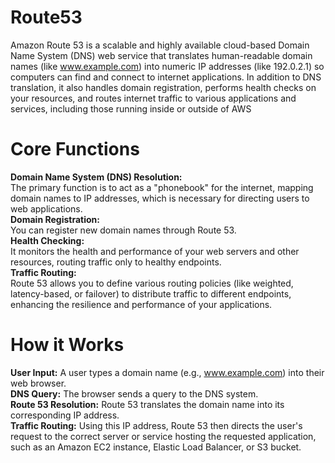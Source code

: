 # Route53

Amazon Route 53 is a scalable and highly available cloud-based Domain Name System (DNS) web service that translates human-readable domain names (like www.example.com) into numeric IP addresses (like 192.0.2.1) so computers can find and connect to internet applications. In addition to DNS translation, it also handles domain registration, performs health checks on your resources, and routes internet traffic to various applications and services, including those running inside or outside of AWS

# Core Functions
**Domain Name System (DNS) Resolution:**  
The primary function is to act as a "phonebook" for the internet, mapping domain names to IP addresses, which is necessary for directing users to web applications.   
**Domain Registration:**  
You can register new domain names through Route 53.   
**Health Checking:**  
It monitors the health and performance of your web servers and other resources, routing traffic only to healthy endpoints.   
**Traffic Routing:**  
Route 53 allows you to define various routing policies (like weighted, latency-based, or failover) to distribute traffic to different endpoints, enhancing the resilience and performance of your applications.   

# How it Works
**User Input:** A user types a domain name (e.g., www.example.com) into their web browser.   
**DNS Query:** The browser sends a query to the DNS system.   
**Route 53 Resolution:** Route 53 translates the domain name into its corresponding IP address.   
**Traffic Routing:** Using this IP address, Route 53 then directs the user's request to the correct server or service hosting the requested application, such as an Amazon EC2 instance, Elastic Load Balancer, or S3 bucket.   
